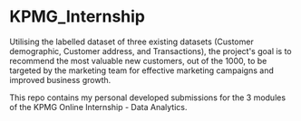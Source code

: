 # KPMG_Internship
Utilising the labelled dataset of three existing datasets (Customer demographic, Customer address, and Transactions), the project's goal is to recommend the most valuable new customers, out of the 1000, to be targeted by the marketing team for effective marketing campaigns and improved business growth.

This repo contains my personal developed submissions for the 3 modules of the KPMG Online Internship - Data Analytics.

